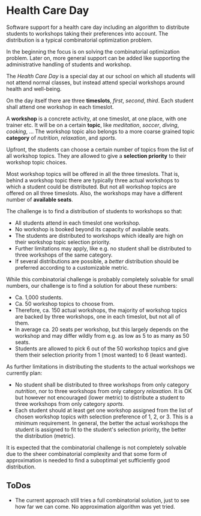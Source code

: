 # Health Care Day

Software support for a health care day including an algorithm to distribute students to workshops taking their
preferences into account. The distribution is a typical combinatorial optimization problem.

In the beginning the focus is on solving the combinatorial optimization problem. Later on, more general support can be
added like supporting the administrative handling of students and workshop.

The _Health Care Day_ is a special day at our school on which all students will not attend normal classes, but instead
attend special workshops around health and well-being.

On the day itself there are three __timeslots__, _first_, _second_, _third_. Each student shall attend one workshop in
each timeslot.

A __workshop__ is a concrete activity, at one timeslot, at one place, with one trainer etc. It will be on a certain
__topic__, like _meditation_, _soccer_, _diving_, _cooking_, ... The workshop topic also belongs to a more coarse
grained topic __category__ of _nutrition_, _relaxation_, and _sports_.

Upfront, the students can choose a certain number of topics from the list of all workshop topics.
They are allowed to give a __selection priority__ to their workshop topic choices.

Most workshop topics will be offered in all the three timeslots. That is, behind a workshop topic there are typically
three actual workshops to which a student could be distributed. But not all workshop topics are offered on all three
timeslots. Also, the workshops may have a different number of __available seats__.

The challenge is to find a distribution of students to workshops so that:

* All students attend in each timeslot one workshop.
* No workshop is booked beyond its capacity of available seats.
* The students are distributed to workshops which ideally are high on their workshop topic selection priority.
* Further limitations may apply, like e.g. no student shall be distributed to three workshops of the same category.
* If several distributions are possible, a _better_ distribution should be preferred according to a customizable metric.

While this combinatorial challenge is probably completely solvable for small numbers, our challenge is to find a
solution for about these numbers:

* Ca. 1,000 students.
* Ca. 50 workshop topics to choose from.
* Therefore, ca. 150 actual workshops, the majority of workshop topics are backed by three workshops, one in each
  timeslot, but not all of them.
* In average ca. 20 seats per workshop, but this largely depends on the workshop and may differ wildly from e.g. as low
  as 5 to as many as 50 seats.
* Students are allowed to pick 6 out of the 50 workshop topics and give them their selection priority from 1 (most
  wanted) to 6 (least wanted).

As further limitations in distributing the students to the actual workshops we currently plan:

* No student shall be distributed to three workshops from only category _nutrition_, nor to three workshops from only
  category _relaxation_. It is OK but however not encouraged (lower metric) to distribute a student to three workshops
  from only category _sports_.
* Each student should at least get one workshop assigned from the list of chosen workshop topics with selection
  preference of 1, 2, or 3. This is a minimum requirement. In general, the better the actual workshops the student is
  assigned to fit to the student's selection priority, the better the distribution (metric).

It is expected that the combinatorial challenge is not completely solvable due to the sheer combinatorial complexity and
that some form of approximation is needed to find a suboptimal yet sufficiently good distribution.

## ToDos

* The current approach still tries a full combinatorial solution, just to see how far we can come. No approximation
  algorithm was yet tried.

